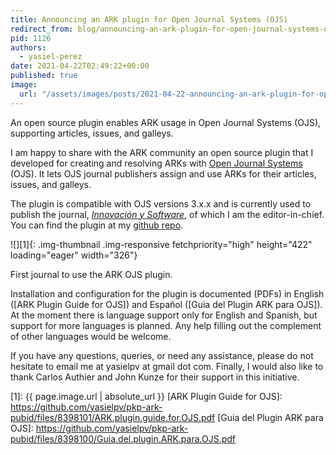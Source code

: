 ```yaml
---
title: Announcing an ARK plugin for Open Journal Systems (OJS)
redirect_from: blog/announcing-an-ark-plugin-for-open-journal-systems-ojs/
pid: 1126
authors:
  - yasiel-perez
date: 2021-04-22T02:49:22+00:00
published: true
image:
  url: "/assets/images/posts/2021-04-22-announcing-an-ark-plugin-for-open-journal-systems-ojs/innosoft.png"
---
```


An open source plugin enables ARK usage in Open Journal Systems (OJS),
supporting articles, issues, and galleys.

<!--more-->

I am happy to share with the ARK community an open source plugin that I
developed for creating and resolving ARKs with [Open Journal Systems] (OJS).
It lets OJS journal publishers assign and use ARKs for their articles, issues,
and galleys.

The plugin is compatible with OJS versions 3.x.x and is currently used to
publish the journal, *[Innovación y Software]*, of which I am the
editor-in-chief. You can find the plugin at my [github repo].

![][1]{: .img-thumbnail .img-responsive fetchpriority="high" height="422" loading="eager" width="326"}

First journal to use the ARK OJS plugin.

Installation and configuration for the plugin is documented (PDFs) in English
([ARK Plugin Guide for OJS]) and Español ([Guia del Plugin ARK para OJS]). At
the moment there is language support only for English and Spanish, but support
for more languages is planned. Any help filling out the complement of other
languages would be welcome.

If you have any questions, queries, or need any assistance, please do not
hesitate to email me at yasielpv at gmail dot com. Finally, I would also like
to thank Carlos Authier and John Kunze for their support in this initiative.

[Open Journal Systems]: https://pkp.sfu.ca/ojs/
[Innovación y Software]: https://revistas.ulasalle.edu.pe/innosoft
[github repo]: https://github.com/yasielpv/pkp-ark-pubid
[1]: {{ page.image.url | absolute_url }}
[ARK Plugin Guide for OJS]: https://github.com/yasielpv/pkp-ark-pubid/files/8398101/ARK.plugin.guide.for.OJS.pdf
[Guia del Plugin ARK para OJS]: https://github.com/yasielpv/pkp-ark-pubid/files/8398100/Guia.del.plugin.ARK.para.OJS.pdf
